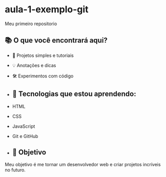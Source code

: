 # aula-1-exemplo-git
Meu primeiro repositorio
## 📚 O que você encontrará aqui?
 
- 📝 Projetos simples e tutoriais
- 💡 Anotações e dicas
- 🛠️ Experimentos com código

- ## 🌱 Tecnologias que estou aprendendo:
 
- HTML
- CSS
- JavaScript
- Git e GitHub

- ## 🎯 Objetivo
 
Meu objetivo é me tornar um desenvolvedor web e criar projetos incríveis no futuro.
